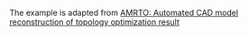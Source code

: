 The example is adapted from [AMRTO: Automated CAD model reconstruction of topology optimization result](https://doi.org/10.1016/j.cma.2024.117673)

